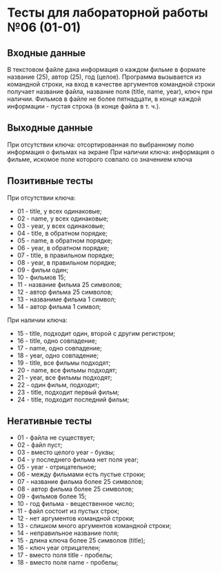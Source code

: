 # Тесты для лабораторной работы №06 (01-01)

## Входные данные

В текстовом файле дана информация о каждом фильме в формате название (25), автор (25), год (целое).
Программа вызывается из командной строки, на вход в качестве аргументов командной строки получает название файла, название поля (title, name, year), ключ при наличии.
Фильмов в файле не более пятнадцати, в конце каждой информации - пустая строка (в конце файла в т. ч.).

## Выходные данные

При отсутствии ключа: отсортированная по выбранному полю информация о фильмах на экране
При наличии ключа: информация о фильме, искомое поле которого совпало со значением ключа

## Позитивные тесты

При отсутствии ключа:
- 01 - title, у всех одинаковые;
- 02 - name, у всех одинаковые;
- 03 - year, у всех одинаковые;
- 04 - title, в обратном порядке;
- 05 - name, в обратном порядке;
- 06 - year, в обратном порядке;
- 07 - title, в правильном порядке;
- 08 - year, в правильном порядке;
- 09 - фильм один;
- 10 - фильмов 15;
- 11 - название фильма 25 символов;
- 12 - автор фильма 25 символов;
- 13 - названиме фильма 1 символ;
- 14 - автор фильма 1 символ;

При наличии ключа:

- 15 - title, подходит один, второй с другим регистром;
- 16 - title, одно совпадение;
- 17 - name, одно совпадение;
- 18 - year, одно совпадение;
- 19 - title, все фильмы подходят;
- 20 - name, все фильмы подходят;
- 21 - year, все фильмы подходят;
- 22 - один фильм, подходит;
- 23 - title, подходит первый фильм;
- 24 - title, подходит последний фильм;

## Негативные тесты

- 01 - файла не существует;
- 02 - файл пуст;
- 03 - вместо целого year - буквы;
- 04 - у последнего фильма нет поля year;
- 05 - year - отрицательное;
- 06 - между фильмами есть пустые строки;
- 07 - название фильма более 25 символов;
- 08 - автор фильма более 25 символов;
- 09 - фильмов более 15;
- 10 - год фильма - вещественное число;
- 11 - файл состоит из пустых строк;
- 12 - нет аргументов командной строки;
- 13 - слишком много аргументов командной строки;
- 14 - неправильное название поля;
- 15 - длина ключа более 25 символов (title);
- 16 - ключ year отрицателен;
- 17 - вместо поля title - пробелы;
- 18 - вместо поля name - пробелы;
